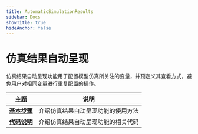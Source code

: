 ```yaml
---
title: AutomaticSimulationResults
sidebar: Docs
showTitle: true
hideAnchor: false
---
```

# 仿真结果自动呈现

仿真结果自动呈现功能用于配置模型仿真所关注的变量，并预定义其查看方式，避免用户对相同变量进行重复配置的操作。

| 主题                                                         | 说明                               |
| ------------------------------------------------------------ | ---------------------------------- |
| **[基本步骤](#/forthExample/AutomaticSimulationResults/BasicStep)** | 介绍仿真结果自动呈现功能的使用方法 |
| **[代码说明](#/forthExample/AutomaticSimulationResults/Codedescription)** | 介绍仿真结果自动呈现功能的相关代码 |



